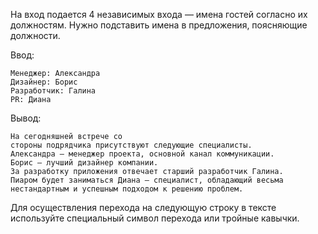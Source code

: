 На вход подается 4 независимых входа — имена гостей согласно их должностям. Нужно подставить имена в предложения, поясняющие должности.

Ввод:

```
Менеджер: Александра
Дизайнер: Борис
Разработчик: Галина
PR: Диана
```

Вывод:

```
На сегодняшней встрече со 
стороны подрядчика присутствуют следующие специалисты.
Александра — менеджер проекта, основной канал коммуникации.
Борис — лучший дизайнер компании.
За разработку приложения отвечает старший разработчик Галина.
Пиаром будет заниматься Диана — специалист, обладающий весьма нестандартным и успешным подходом к решению проблем.
```

Для осуществления перехода на следующую строку в тексте используйте специальный символ перехода или тройные кавычки.